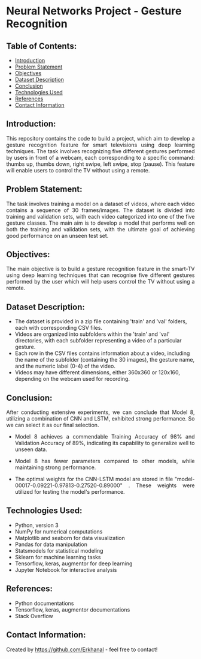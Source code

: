 # Neural Networks Project - Gesture Recognition

## Table of Contents:
* [Introduction](#introduction)
* [Problem Statement](#problem-statement)
* [Objectives](#objectives)
* [Dataset Description](#dataset-description)
* [Conclusion](#conclusion)
* [Technologies Used](#technologies-used)
* [References](#references)
* [Contact Information](#contact-information)

## Introduction:  
<div align="justify">This repository contains the code to build a project, which aim to develop a gesture recognition feature for smart televisions using deep learning techniques. The task involves recognizing five different gestures performed by users in front of a webcam, each corresponding to a specific command: thumbs up, thumbs down, right swipe, left swipe, stop (pause). This feature will enable users to control the TV without using a remote. </div>

## Problem Statement:  
<div align="justify">
The task involves training a model on a dataset of videos, where each video contains a sequence of 30 frames/images. The dataset is divided into training and validation sets, with each video categorized into one of the five gesture classes. The main aim is to develop a model that performs well on both the training and validation sets, with the ultimate goal of achieving good performance on an unseen test set. </div>


## Objectives:  
<div align="justify">The main objective is to build a gesture recognition feature in the smart-TV using deep learning techniques that can recognise five different gestures performed by the user which will help users control the TV without using a remote. </div>

## Dataset Description:   
- The dataset is provided in a zip file containing 'train' and 'val' folders, each with corresponding CSV files. </br>
- Videos are organized into subfolders within the 'train' and 'val' directories, with each subfolder representing a video of a particular gesture.</br>
- Each row in the CSV files contains information about a video, including the name of the subfolder (containing the 30 images), the gesture name, and the numeric label (0-4) of the video.</br>
- Videos may have different dimensions, either 360x360 or 120x160, depending on the webcam used for recording.

## Conclusion: 

<div align="justify"> After conducting extensive experiments, we can conclude that Model 8, utilizing a combination of CNN and LSTM, exhibited strong performance. So we can select it as our final selection.</br>

- Model 8 achieves a commendable Training Accuracy of 98% and Validation Accuracy of 89%, indicating its capability to generalize well to unseen data.

- Model 8 has fewer parameters compared to other models, while maintaining strong performance.

- The optimal weights for the CNN-LSTM model are stored in file "model-00017-0.09221-0.97813-0.27520-0.89000" . These weights were utilized for testing the model's performance.</div>

## Technologies Used:
- Python, version 3 
- NumPy for numerical computations
- Matplotlib and seaborn for data visualization
- Pandas for data manipulation
- Statsmodels for statistical modeling
- Sklearn for machine learning tasks
- Tensorflow, keras, augmentor for deep learning 
- Jupyter Notebook for interactive analysis

## References:
- Python documentations
- Tensorflow, keras, augmentor documentations
- Stack Overflow


## Contact Information:
Created by https://github.com/Erkhanal - feel free to contact!
